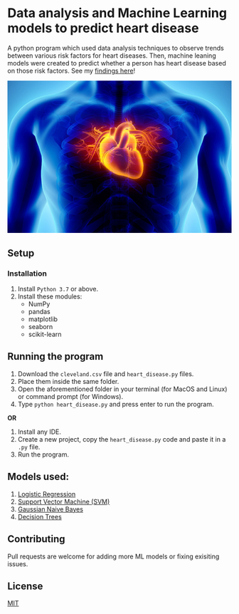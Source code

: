 # Data analysis and Machine Learning models to predict heart disease

A python program which used data analysis techniques to observe trends between various risk factors for heart diseases. Then, machine leaning models were created to predict whether a person has heart disease based on those risk factors. See my [findings here](https://github.com/janus-tg/ML_heart_disease/blob/master/Findings.md)!


<img src="heart_illustration.jpg" width="750">

## Setup

### Installation

1. Install ```Python 3.7``` or above.
2. Install these modules:
    - NumPy
    - pandas
    - matplotlib
    - seaborn
    - scikit-learn


## Running the program

1. Download the ```cleveland.csv``` file and ```heart_disease.py``` files.
2. Place them inside the same folder.
3. Open the aforementioned folder in your terminal (for MacOS and Linux) or command prompt (for Windows).
4. Type ```python heart_disease.py``` and press enter to run the program.

**OR**

1. Install any IDE.
2. Create a new project, copy the ```heart_disease.py``` code and paste it in a ```.py``` file.
3. Run the program.


## Models used:

1. [Logistic Regression](https://scikit-learn.org/stable/modules/generated/sklearn.linear_model.LogisticRegression.html)
2. [Support Vector Machine (SVM)](https://scikit-learn.org/stable/modules/svm.html)
3. [Gaussian Naive Bayes](https://scikit-learn.org/stable/modules/naive_bayes.html)
4. [Decision Trees](https://scikit-learn.org/stable/modules/tree.html)


## Contributing

Pull requests are welcome for adding more ML models or fixing exisiting issues. 

## License

[MIT](https://github.com/janus-tg/ML_heart_disease/blob/master/LICENSE)

